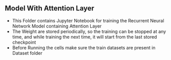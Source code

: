 ## Model With Attention Layer

* This Folder contains Jupyter Notebook for training the Recurrent Neural Network Model containing Attention Layer 
* The Weight are stored periodically, so the training can be stopped at any time, and while training the next time, it will start from the last stored checkpoint
* Before Running the cells make sure the train datasets are present in Dataset folder